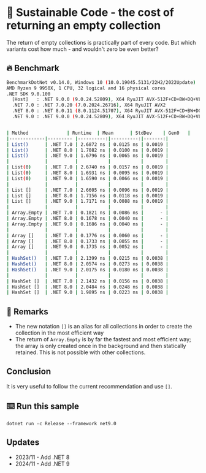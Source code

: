 # 🌳 Sustainable Code - the cost of returning an empty collection

The return of empty collections is practically part of every code. But which variants cost how much - and wouldn't zero be even better?

## 🔥 Benchmark

```sh
BenchmarkDotNet v0.14.0, Windows 10 (10.0.19045.5131/22H2/2022Update)
AMD Ryzen 9 9950X, 1 CPU, 32 logical and 16 physical cores
.NET SDK 9.0.100
  [Host]   : .NET 9.0.0 (9.0.24.52809), X64 RyuJIT AVX-512F+CD+BW+DQ+VL+VBMI
  .NET 7.0 : .NET 7.0.20 (7.0.2024.26716), X64 RyuJIT AVX2
  .NET 8.0 : .NET 8.0.11 (8.0.1124.51707), X64 RyuJIT AVX-512F+CD+BW+DQ+VL+VBMI
  .NET 9.0 : .NET 9.0.0 (9.0.24.52809), X64 RyuJIT AVX-512F+CD+BW+DQ+VL+VBMI


| Method              | Runtime  | Mean      | StdDev    | Gen0   |
|-------------|--------- |----------:|----------:|-------:|
| List()      | .NET 7.0 | 2.6872 ns | 0.0125 ns | 0.0019 |
| List()      | .NET 8.0 | 1.7082 ns | 0.0100 ns | 0.0019 |
| List()      | .NET 9.0 | 1.6796 ns | 0.0065 ns | 0.0019 |
|             |          |           |           |        |
| List(0)     | .NET 7.0 | 2.6740 ns | 0.0157 ns | 0.0019 |
| List(0)     | .NET 8.0 | 1.6931 ns | 0.0095 ns | 0.0019 |
| List(0)     | .NET 9.0 | 1.6590 ns | 0.0066 ns | 0.0019 |
|             |          |           |           |        |
| List []     | .NET 7.0 | 2.6605 ns | 0.0096 ns | 0.0019 |
| List []     | .NET 8.0 | 1.7156 ns | 0.0118 ns | 0.0019 |
| List []     | .NET 9.0 | 1.7171 ns | 0.0088 ns | 0.0019 |
|             |          |           |           |        |
| Array.Empty | .NET 7.0 | 0.1821 ns | 0.0086 ns |      - |
| Array.Empty | .NET 8.0 | 0.1678 ns | 0.0040 ns |      - |
| Array.Empty | .NET 9.0 | 0.1686 ns | 0.0040 ns |      - |
|             |          |           |           |        |
| Array []    | .NET 7.0 | 0.1776 ns | 0.0060 ns |      - |
| Array []    | .NET 8.0 | 0.1733 ns | 0.0055 ns |      - |
| Array []    | .NET 9.0 | 0.1735 ns | 0.0052 ns |      - |
|             |          |           |           |        |
| HashSet()   | .NET 7.0 | 2.1399 ns | 0.0215 ns | 0.0038 |
| HashSet()   | .NET 8.0 | 2.0574 ns | 0.0273 ns | 0.0038 |
| HashSet()   | .NET 9.0 | 2.0175 ns | 0.0180 ns | 0.0038 |
|             |          |           |           |        |
| HashSet []  | .NET 7.0 | 2.1432 ns | 0.0156 ns | 0.0038 |
| HashSet []  | .NET 8.0 | 2.0484 ns | 0.0248 ns | 0.0038 |
| HashSet []  | .NET 9.0 | 1.9895 ns | 0.0223 ns | 0.0038 |
```

## 🏁 Remarks

- The new notation `[]` is an alias for all collections in order to create the collection in the most efficient way
- The return of `Array.Empty` is by far the fastest and most efficient way; the array is only created once in the background and then statically retained. This is not possible with other collections.

## Conclusion

It is very useful to follow the current recommendation and use `[]`.

## ⌨️ Run this sample

```shell
dotnet run -c Release --framework net9.0
```

## Updates

- 2023/11 - Add .NET 8
- 2024/11 - Add .NET 9
